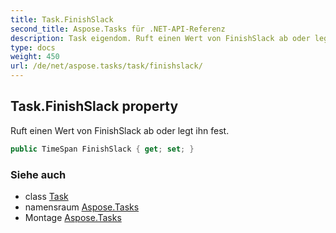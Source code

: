 ```yaml
---
title: Task.FinishSlack
second_title: Aspose.Tasks für .NET-API-Referenz
description: Task eigendom. Ruft einen Wert von FinishSlack ab oder legt ihn fest.
type: docs
weight: 450
url: /de/net/aspose.tasks/task/finishslack/
---
```

## Task.FinishSlack property

Ruft einen Wert von FinishSlack ab oder legt ihn fest.

```csharp
public TimeSpan FinishSlack { get; set; }
```

### Siehe auch

* class [Task](../)
* namensraum [Aspose.Tasks](../../task/)
* Montage [Aspose.Tasks](../../../)



